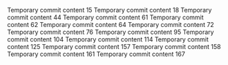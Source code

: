 Temporary commit content 15
Temporary commit content 18
Temporary commit content 44
Temporary commit content 61
Temporary commit content 62
Temporary commit content 64
Temporary commit content 72
Temporary commit content 76
Temporary commit content 95
Temporary commit content 104
Temporary commit content 114
Temporary commit content 125
Temporary commit content 157
Temporary commit content 158
Temporary commit content 161
Temporary commit content 167
